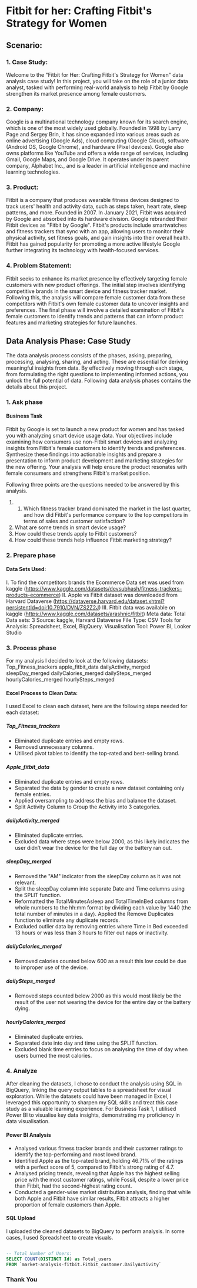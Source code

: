 # Fitbit for her: Crafting Fitbit's Strategy for Women

## Scenario:
### 1. Case Study:   
Welcome to the "Fitbit for Her: Crafting Fitbit's Strategy for Women" data analysis case study! In this project, you will take on the role of a junior data analyst, tasked with performing real-world analysis to help Fitbit by Google strengthen its market presence among female customers.

### 2. Company: 
Google is a multinational technology company known for its search engine, which is one of the most widely used globally. Founded in 1998 by Larry Page and Sergey Brin, it has since expanded into various areas such as online advertising (Google Ads), cloud computing (Google Cloud), software (Android OS, Google Chrome), and hardware (Pixel devices). Google also owns platforms like YouTube and offers a wide range of services, including Gmail, Google Maps, and Google Drive. It operates under its parent company, Alphabet Inc., and is a leader in artificial intelligence and machine learning technologies.

### 3. Product: 
Fitbit is a company that produces wearable fitness devices designed to track users' health and activity data, such as steps taken, heart rate, sleep patterns, and more. Founded in 2007. In January 2021, Fitbit was acquired by Google and absorbed into its hardware division. Google rebranded their Fitbit devices as "Fitbit by Google". Fitbit's products include smartwatches and fitness trackers that sync with an app, allowing users to monitor their physical activity, set fitness goals, and gain insights into their overall health. Fitbit has gained popularity for promoting a more active lifestyle Google further integrating its technology with health-focused services.

### 4. Problem Statement:
Fitbit seeks to enhance its market presence by effectively targeting female customers with new product offerings. The initial step involves identifying competitive brands in the smart device and fitness tracker market. Following this, the analysis will compare female customer data from these competitors with Fitbit's own female customer data to uncover insights and preferences. The final phase will involve a detailed examination of Fitbit's female customers to identify trends and patterns that can inform product features and marketing strategies for future launches.

## Data Analysis Phase: Case Study
The data analysis process consists of the phases, asking, preparing, processing, analysing, sharing, and acting. These are essential for deriving meaningful insights from data. By effectively moving through each stage, from formulating the right questions to implementing informed actions, you unlock the full potential of data. Following data analysis phases contains the details about this project.

### 1. Ask phase

#### Business Task
Fitbit by Google is set to launch a new product for women and has tasked you with analyzing smart device usage data. Your objectives include examining how consumers use non-Fitbit smart devices and analyzing insights from Fitbit's female customers to identify trends and preferences. Synthesize these findings into actionable insights and prepare a presentation to inform product development and marketing strategies for the new offering. Your analysis will help ensure the product resonates with female consumers and strengthens Fitbit's market position.

Following three points are the questions needed to be answered by this analysis.
1. 1. Which fitness tracker brand dominated the market in the last quarter, and how did Fitbit's performance compare to the top competitors in terms of sales and customer satisfaction?
2. What are some trends in smart device usage?
3. How could these trends apply to Fitbit customers?
4. How could these trends help influence Fitbit marketing strategy?

### 2. Prepare phase

#### Data Sets Used: 
I. To find the competitors brands the Ecommerce Data set was used from kaggle 
(https://www.kaggle.com/datasets/devsubhash/fitness-trackers-products-ecommerce)
II. Apple vs Fitbit dataset was downloaded from Harvard Dataverse
(https://dataverse.harvard.edu/dataset.xhtml?persistentId=doi:10.7910/DVN/ZS2Z2J)
III. Fitbit data was available on kaggle
(https://www.kaggle.com/datasets/arashnic/fitbit)
Meta data:
Total Data sets: 3
Source: kaggle, Harvard Dataverse
File Type: CSV
Tools for Analysis: Spreadsheet, Excel, BigQuery.
Visualisation Tool: Power BI, Looker Studio

### 3. Process phase 

For my analysis I decided to look at the following datasets:
Top_Fitness_trackers
apple_fitbit_data
dailyActivity_merged
sleepDay_merged
dailyCalories_merged
dailySteps_merged
hourlyCalories_merged
hourlySteps_merged

#### Excel Process to Clean Data:

I used Excel to clean each dataset, here are the following steps needed for each dataset:

##### Top_Fitness_trackers
* Eliminated duplicate entries and empty rows.
* Removed unnecessary columns.
* Utilised pivot tables to identify the top-rated and best-selling brand.
##### Apple_fitbit_data
* Eliminated duplicate entries and empty rows.
* Separated the data by gender to create a new dataset containing only female entries.
* Applied oversampling to address the bias and balance the dataset.
* Split Activity Column to Group the Activity into 3 categories. 
##### dailyActivity_merged
* Eliminated duplicate entries.
* Excluded data where steps were below 2000, as this likely indicates the user didn’t wear the device for the full day or the battery ran out.
##### sleepDay_merged
* Removed the "AM" indicator from the sleepDay column as it was not relevant.
* Split the sleepDay column into separate Date and Time columns using the SPLIT function.
* Reformatted the TotalMinutesAsleep and TotalTimeInBed columns from whole numbers to the hh:mm format by dividing each value by 1440 (the total number of minutes in a day).
Applied the Remove Duplicates function to eliminate any duplicate records.
* Excluded outlier data by removing entries where Time in Bed exceeded 13 hours or was less than 3 hours to filter out naps or inactivity.
##### dailyCalories_merged
* Removed calories counted below 600 as a result this low could be due to improper use of the device.
##### dailySteps_merged
* Removed steps counted below 2000 as this would most likely be the result of the user not wearing the device for the entire day or the battery dying.
##### hourlyCalories_merged
* Eliminated duplicate entries.
* Separated date into day and time using the SPLIT function.
* Excluded blank time entries to focus on analysing the time of day when users burned the most calories.

### 4. Analyze 

After cleaning the datasets, I chose to conduct the analysis using SQL in BigQuery, linking the query output tables to a spreadsheet for visual exploration. While the datasets could have been managed in Excel, I leveraged this opportunity to sharpen my SQL skills and treat this case study as a valuable learning experience. For Business Task 1, I utilised Power BI to visualise key data insights, demonstrating my proficiency in data visualisation.

#### Power BI Analysis
* Analysed various fitness tracker brands and their customer ratings to identify the top-performing and most loved brand.
* Identified Apple as the top-rated brand, holding 46.71% of the ratings with a perfect score of 5, compared to Fitbit's strong rating of 4.7.
* Analysed pricing trends, revealing that Apple has the highest selling price with the most customer ratings, while Fossil, despite a lower price than Fitbit, had the second-highest rating count.
* Conducted a gender-wise market distribution analysis, finding that while both Apple and Fitbit have similar results, Fitbit attracts a higher proportion of female customers than Apple.

#### SQL Upload 

​I uploaded the cleaned datasets to BigQuery to perform analysis. In some cases, I used Spreadsheet to create visuals.


```SQL

-- Total Number of Users:
SELECT COUNT(DISTINCT Id) as Total_users
FROM `market-analysis-fitbit.Fitbit_customer.DailyActivity`


```


### 									Thank You
